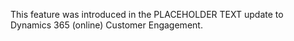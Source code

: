 This feature was introduced in the PLACEHOLDER TEXT update to Dynamics 365 (online) Customer Engagement.
